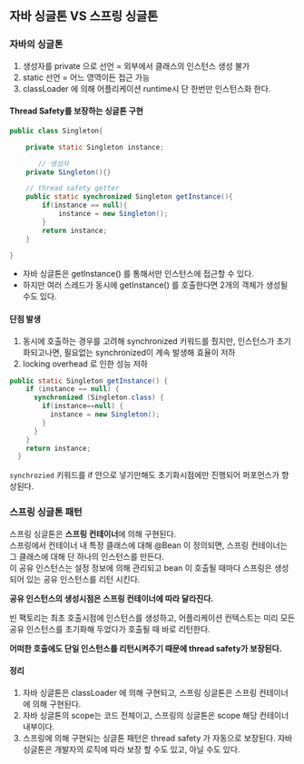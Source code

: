 ## 자바 싱글톤 VS 스프링 싱글톤

### 자바의 싱글톤
1. 생성자를 private 으로 선언 = 외부에서 클래스의 인스턴스 생성 불가
2. static 선언 = 어느 영역이든 접근 가능
3. classLoader 에 의해 어플리케이션 runtime시 단 한번만 인스턴스화 한다.

#### Thread Safety를 보장하는 싱글톤 구현
```java
public class Singleton{

    private static Singleton instance;

       // 생성자
    private Singleton(){}

    // thread safety getter
    public static synchronized Singleton getInstance(){
        if(instance == null){
            instance = new Singleton();
        }
        return instance;
    }

}
```

* 자바 싱글톤은 getInstance() 를 통해서만 인스턴스에 접근할 수 있다.
* 하지만 여러 스레드가 동시에 getInstance() 를 호출한다면 2개의 객체가 생성될 수도 있다.

#### 단점 발생
1. 동시에 호출하는 경우를 고려해 synchronized 키워드를 줬지만, 인스턴스가 초기화되고나면, 필요없는 synchronized이 계속 발생해 효율이 저하
2. locking overhead 로 인한 성능 저하

```java
public static Singleton getInstance() { 
    if (instance == null) { 
      synchronized (Singleton.class) { 
        if(instance==null) { 
          instance = new Singleton(); 
        } 
      } 
    } 
    return instance; 
  } 
```

`synchrozied` 키워드를 if 안으로 넣기만해도 초기화시점에만 진행되어 퍼포먼스가 향상된다. 

### 스프링 싱글톤 패턴
스프링 싱글톤은 **스프링 컨테이너**에 의해 구현된다.  
스프링에서 컨테이너 내 특정 클래스에 대해 @Bean 이 정의되면, 스프링 컨테이너는 그 클래스에 대해 단 하나의 인스턴스를 만든다.  
이 공유 인스턴스는 설정 정보에 의해 관리되고 bean 이 호출될 때마다 스프링은 생성되어 있는 공유 인스턴스를 리턴 시킨다.  

**공유 인스턴스의 생성시점은 스프링 컨테이너에 따라 달라진다.**

빈 팩토리는 최초 호출시점에 인스턴스를 생성하고, 어플리케이션 컨텍스트는 미리 모든 공유 인스턴스를 초기화해 두었다가 호출될 때 바로 리턴한다.  

**어떠한 호출에도 단일 인스턴스를 리턴시켜주기 때문에 thread safety가 보장된다.**


#### 정리
1. 자바 싱글톤은 classLoader 에 의해 구현되고, 스프링 싱글톤은 스프링 컨테이너에 의해 구현된다.
2. 자바 싱글톤의 scope는 코드 전체이고, 스프링의 싱글톤은 scope 해당 컨테이너 내부이다.
3. 스프링에 의해 구현되는 싱글톤 패턴은 thread safety 가 자동으로 보장된다. 자바 싱글톤은 개발자의 로직에 따라 보장 할 수도 있고, 아닐 수도 있다.